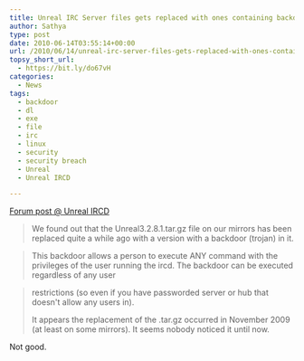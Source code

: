 ```yaml
---
title: Unreal IRC Server files gets replaced with ones containing backdoor
author: Sathya
type: post
date: 2010-06-14T03:55:14+00:00
url: /2010/06/14/unreal-irc-server-files-gets-replaced-with-ones-containing-backdoor/
topsy_short_url:
  - https://bit.ly/do67vH
categories:
  - News
tags:
  - backdoor
  - dl
  - exe
  - file
  - irc
  - linux
  - security
  - security breach
  - Unreal
  - Unreal IRCD

---
```

[Forum post @ Unreal IRCD][1]

> We found out that the Unreal3.2.8.1.tar.gz file on our mirrors has been replaced quite a while ago with a version with a backdoor (trojan) in it.
  
> This backdoor allows a person to execute ANY command with the privileges of the user running the ircd. The backdoor can be executed regardless of any user
  
> restrictions (so even if you have passworded server or hub that doesn't allow any users in).
> 
> It appears the replacement of the .tar.gz occurred in November 2009 (at least on some mirrors). It seems nobody noticed it until now.

Not good.

 [1]: https://forums.unrealircd.com/viewtopic.php?t=6562
